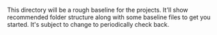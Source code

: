 This directory will be a rough baseline for the projects.
It'll show recommended folder structure along with some baseline files to get you started.
It's subject to change to periodically check back.